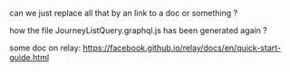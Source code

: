 can we just replace all that by an link to a doc or something ? 

how the file JourneyListQuery.graphql.js has been generated again ?

some doc on relay: 
https://facebook.github.io/relay/docs/en/quick-start-guide.html
